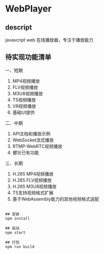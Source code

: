 # WebPlayer

## descript

javascript web 在线播放器，专注于播放能力

## 待实现功能清单

一、短期
1. MP4视频播放
2. FLV视频播放
3. M3U8视频播放
4. TS视频播放
5. VR视频播放
6. 基础UI提供

二、中期
1. API文档和播放示例
2. WebSocket流式播放
3. RTMP-WebRTC视频播放
4. 健壮已有功能

三、长期
1. H.265 MP4视频播放
2. H.265 FLV视频播放
3. H.265 M3U8视频播放
4. TS支持视频格式扩展
5. 基于WebAssembly能力的其他视频格式适配


## 

```
## 安装
npm install

## 启动
npm start

## 打包
npm run build
```

